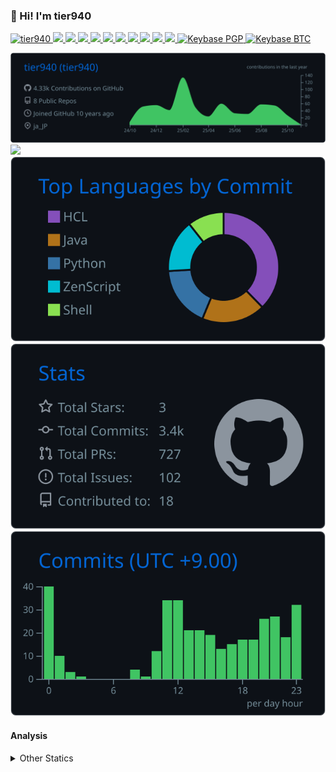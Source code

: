 ### 👋 Hi! I'm tier940

<p align="left"> 
  <a href="https://github.com/tier940/tier940/">
    <img src="https://komarev.com/ghpvc/?username=tier940" alt="tier940" />
  </a>
  <a href="http://twitter.com/tier940">
    <img height="20" src="https://img.shields.io/twitter/follow/tier940?label=Twitter&logo=twitter&style=flat" />
  </a>
  <a href="https://github.com/tier940">
    <img height="20" src="https://img.shields.io/github/followers/tier940?label=follow&logo=github&style=flat" />
  </a>
  <a href="https://www.reddit.com/user/tier940">
    <img height="20" src="https://img.shields.io/reddit/user-karma/combined/tier940?label=Reddit&logo=reddit&style=flat" />
  </a>
  <a href="https://stackoverflow.com/users/17317833/tier940">
    <img height="20" src="https://img.shields.io/stackexchange/stackoverflow/r/17317833?label=StackOverflow&logo=stack-overflow&style=flat" />
  </a>
  <a href="https://zenn.dev/tier940">
    <img height="20" src="https://zenn.badge.nikaera.com/s/tier940/likes" />
  </a>
  <a href="https://zenn.dev/tier940">
    <img height="20" src="https://zenn.badge.nikaera.com/s/tier940/followers" />
  </a>
  <a href="https://zenn.dev/tier940">
    <img height="20" src="https://zenn.badge.nikaera.com/s/tier940/articles" />
  </a>
  <a href="http://qiita.com/tier940">
    <img height="20" src="https://qiita-badge.apiapi.app/s/tier940/posts.svg" />
  </a>
  <a href="http://qiita.com/tier940">
    <img height="20" src="https://qiita-badge.apiapi.app/s/tier940/contributions.svg" />
  </a>
  <a href="https://github.com/tier940/tier940/">
    <img height="20" src="https://github.com/tier940/tier940/actions/workflows/main.yml/badge.svg" />
  </a>
  <a href="https://keybase.io/tier940">
    <img alt="Keybase PGP" src="https://img.shields.io/keybase/pgp/tier940">
  </a>
  <a href="https://keybase.io/tier940">
    <img alt="Keybase BTC" src="https://img.shields.io/keybase/btc/tier940">
  </a>
</p>

[![](https://raw.githubusercontent.com/tier940/tier940/main/profile-summary-card-output/github_dark/0-profile-details.svg)](https://github.com/vn7n24fzkq/github-profile-summary-cards)
[![](https://raw.githubusercontent.com/tier940/tier940/main/profile-summary-card-output/github_dark/1-repos-per-language.svg)](https://github.com/vn7n24fzkq/github-profile-summary-cards) [![](https://raw.githubusercontent.com/tier940/tier940/main/profile-summary-card-output/github_dark/2-most-commit-language.svg)](https://github.com/vn7n24fzkq/github-profile-summary-cards)
[![](https://raw.githubusercontent.com/tier940/tier940/main/profile-summary-card-output/github_dark/3-stats.svg)](https://github.com/vn7n24fzkq/github-profile-summary-cards) [![](https://raw.githubusercontent.com/tier940/tier940/main/profile-summary-card-output/github_dark/4-productive-time.svg)](https://github.com/vn7n24fzkq/github-profile-summary-cards)


#### Analysis
<!-- <img height="150" src="https://github.com/tier940/tier940/blob/master/images/stat.svg" alt="Alternative Text"/> -->

<details>
  <summary>Other Statics</summary>
  <!--START_SECTION:waka-->
![Code Time](http://img.shields.io/badge/Code%20Time-3%2C784%20hrs%2015%20mins-blue)

**🐱 My GitHub Data** 

> 📦 29.9 kB Used in GitHub's Storage 
 > 
> 💼 Opted to Hire
 > 
> 📜 11 Public Repositories 
 > 
> 🔑 3 Private Repositories 
 > 
**I'm an Early 🐤** 

```text
🌞 Morning                1897 commits        ████░░░░░░░░░░░░░░░░░░░░░   15.86 % 
🌆 Daytime                4394 commits        █████████░░░░░░░░░░░░░░░░   36.73 % 
🌃 Evening                4412 commits        █████████░░░░░░░░░░░░░░░░   36.88 % 
🌙 Night                  1261 commits        ███░░░░░░░░░░░░░░░░░░░░░░   10.54 % 
```
📅 **I'm Most Productive on Saturday** 

```text
Monday                   1172 commits        ██░░░░░░░░░░░░░░░░░░░░░░░   09.80 % 
Tuesday                  1996 commits        ████░░░░░░░░░░░░░░░░░░░░░   16.68 % 
Wednesday                1396 commits        ███░░░░░░░░░░░░░░░░░░░░░░   11.67 % 
Thursday                 1308 commits        ███░░░░░░░░░░░░░░░░░░░░░░   10.93 % 
Friday                   1619 commits        ███░░░░░░░░░░░░░░░░░░░░░░   13.53 % 
Saturday                 2325 commits        █████░░░░░░░░░░░░░░░░░░░░   19.43 % 
Sunday                   2148 commits        ████░░░░░░░░░░░░░░░░░░░░░   17.95 % 
```


📊 **This Week I Spent My Time On** 

```text
🕑︎ Time Zone: Asia/Tokyo

💬 Programming Languages: 
Other                    32 hrs 25 mins      █████████████████████░░░░   83.27 % 
Java                     2 hrs 30 mins       ██░░░░░░░░░░░░░░░░░░░░░░░   06.43 % 
YAML                     1 hr 54 mins        █░░░░░░░░░░░░░░░░░░░░░░░░   04.91 % 
Markdown                 1 hr 19 mins        █░░░░░░░░░░░░░░░░░░░░░░░░   03.39 % 
INI                      14 mins             ░░░░░░░░░░░░░░░░░░░░░░░░░   00.64 % 

🔥 Editors: 
Chrome                   31 hrs 51 mins      ████████████████████░░░░░   81.80 % 
VS Code                  4 hrs 8 mins        ███░░░░░░░░░░░░░░░░░░░░░░   10.64 % 
Intellijidea             2 hrs 56 mins       ██░░░░░░░░░░░░░░░░░░░░░░░   07.56 % 

💻 Operating System: 
Windows                  38 hrs 46 mins      █████████████████████████   99.59 % 
Unknown OS               9 mins              ░░░░░░░░░░░░░░░░░░░░░░░░░   00.41 % 
```

**I Mostly Code in Java** 

```text
Java                     14 repos            ███████████░░░░░░░░░░░░░░   45.16 % 
ZenScript                3 repos             ██░░░░░░░░░░░░░░░░░░░░░░░   09.68 % 
HTML                     2 repos             ██░░░░░░░░░░░░░░░░░░░░░░░   06.45 % 
Python                   1 repo              █░░░░░░░░░░░░░░░░░░░░░░░░   03.23 % 
Dockerfile               1 repo              █░░░░░░░░░░░░░░░░░░░░░░░░   03.23 % 
```



**Timeline**

![Lines of Code chart](https://raw.githubusercontent.com/tier940/tier940/main/assets/bar_graph.png)


 Last Updated on 09/05/2024 00:54:54 UTC
<!--END_SECTION:waka-->
</details>
